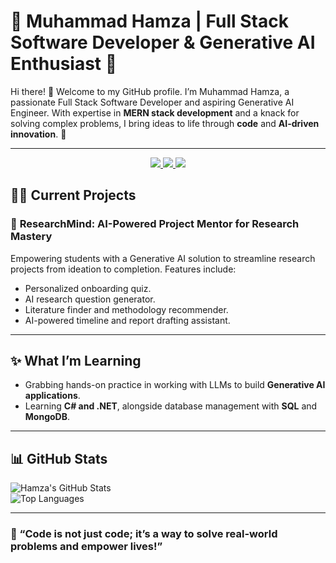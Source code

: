 # 🌟 Muhammad Hamza | Full Stack Software Developer & Generative AI Enthusiast 🌟

Hi there! 👋 Welcome to my GitHub profile. I’m Muhammad Hamza, a passionate Full Stack Software Developer and aspiring Generative AI Engineer. With expertise in **MERN stack development** and a knack for solving complex problems, I bring ideas to life through **code** and **AI-driven innovation**. 🚀

---

<div align="center"> 
  <a href="mailto:hamzaadil56@gmail.com">
    <img src="https://img.shields.io/badge/Gmail-333333?style=for-the-badge&logo=gmail&logoColor=red" />
  </a>
  <a href="https://linkedin.com/in/muhammad-hamza-adil" target="_blank">
    <img src="https://img.shields.io/badge/LinkedIn-0077B5?style=for-the-badge&logo=linkedin&logoColor=white" target="_blank" />
  </a>
  <a href="https://portfolio-hamzaadil56.vercel.app" target="_blank">
     <img src="https://img.shields.io/badge/Portfolio-FF5722?style=for-the-badge&logo=todoist&logoColor=white" target="_blank" /> <!-- sqlite, safari, google-chrome are other good icon options -->
  </a>
</div>

## 🧑‍💻 Current Projects

### 🔬 **ResearchMind: AI-Powered Project Mentor for Research Mastery**  
Empowering students with a Generative AI solution to streamline research projects from ideation to completion. Features include:  
- Personalized onboarding quiz.  
- AI research question generator.  
- Literature finder and methodology recommender.  
- AI-powered timeline and report drafting assistant.

---

## ✨ What I’m Learning
- Grabbing hands-on practice in working with LLMs to build **Generative AI applications**.
- Learning **C# and .NET**, alongside database management with **SQL** and **MongoDB**.

---

## 📊 GitHub Stats

![Hamza's GitHub Stats](https://github-readme-stats.vercel.app/api?username=hamzaadil56&show_icons=true&theme=radical)  
![Top Languages](https://github-readme-stats.vercel.app/api/top-langs/?username=hamzaadil56&layout=compact&theme=radical)

---

### 🚀 “Code is not just code; it’s a way to solve real-world problems and empower lives!”  
